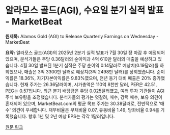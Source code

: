 # 알라모스 골드(AGI), 수요일 분기 실적 발표 - MarketBeat

**원제목:** Alamos Gold (AGI) to Release Quarterly Earnings on Wednesday - MarketBeat

**요약:** 알라모스 골드(AGI)의 2025년 2분기 실적 발표가 7월 30일 장 마감 후 예정되어 있으며, 분석가들은 주당 0.36달러의 순이익과 4억 610만 달러의 매출을 예상하고 있습니다.  4월 30일 발표된 1분기 실적은 주당 순이익 0.14달러로 예상치(0.19달러)를 하회했으나, 매출은 3억 3300만 달러로 예상치(3억 2498만 달러)를 상회했습니다.  순이익률은 18.36%, 자기자본이익률은 9.83%였으며, 전년 동기 대비 매출은 20% 증가했습니다.  현재 주가는 26.36달러이며, 시가총액은 110억 8천만 달러, PER은 42.51, PEG는 0.57입니다.  최근 분기 배당금은 주당 0.025달러였고,  여러 투자 기관들이 AGI 주식 보유량을 조정했습니다. 분석가들의 평가는 엇갈려, 매수, 강력 매수, 보유 의견이 혼재되어 있으며,  MarketBeat.com의 평균 목표 주가는 30.38달러로,  전반적으로 '매수' 의견이 우세합니다.  재무비율은 부채비율 0.07, 유동비율 1.49, 당좌비율 0.94를 기록했습니다.  향후 1년 및 2년 예상 EPS는 각각 1달러입니다.

[원문 링크](https://www.marketbeat.com/instant-alerts/alamos-gold-agi-to-release-quarterly-earnings-on-wednesday-2025-07-23/)
